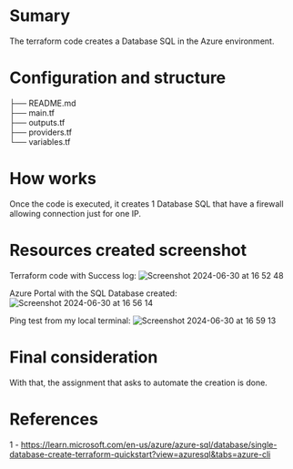 # Sumary
The terraform code creates a Database SQL in the Azure environment.

# Configuration and structure 
├── README.md <br/>
├── main.tf <br/>
├── outputs.tf <br/>
├── providers.tf <br/>
└── variables.tf <br/>
# How works
Once the code is executed, it creates 1 Database SQL that have a firewall allowing connection just for one IP.
# Resources created screenshot
Terraform code with Success log:
![Screenshot 2024-06-30 at 16 52 48](https://github.com/thiagod2/terraform-azure/assets/85693497/a2cfb70b-4164-4e4d-96b5-789f4b3213f8)

Azure Portal with the SQL Database created:
![Screenshot 2024-06-30 at 16 56 14](https://github.com/thiagod2/terraform-azure/assets/85693497/79ad0115-fd63-4541-842e-2e71b475ed0c)


Ping test from my local terminal:
![Screenshot 2024-06-30 at 16 59 13](https://github.com/thiagod2/terraform-azure/assets/85693497/84ed5a56-1dcf-4d3e-a361-b386b422d4fa)

# Final consideration
With that, the assignment that asks to automate the creation is done.

# References <br/>
1 - https://learn.microsoft.com/en-us/azure/azure-sql/database/single-database-create-terraform-quickstart?view=azuresql&tabs=azure-cli <br/>
